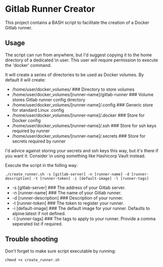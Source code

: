 # Gitlab Runner Creator

This project contains a BASH script to facilitate the creation of a Docker Gitlab runner.

## Usage

The script can run from anywhere, but I'd suggest copying it to the home directory of a dedicated \n
user. This user will require permission to execute the 'docker' command.

It will create a series of directories to be used as Docker volumes. By default it will create:
* /home/user/docker_volumes/                                ### Directory to store volumes 
* /home/user/docker_volumes/[runner-name]/gitlab-runner     ### Volume stores Gitlab runner config directory
* /home/user/docker_volumes/[runner-name]/.config           ### Generic store for standard Linux .config
* /home/user/docker_volumes/[runner-name]/.docker           ### Store for Docker config
* /home/user/docker_volumes/[runner-name]/.ssh              ### Store for ssh keys required by runner
* /home/user/docker_volumes/[runner-name]/.secrets          ### Store for secrets required by runner

I'd advice against storing your secrets and ssh keys this way, but it's there if you want it. Consider \n
using something like Hashicorp Vault instead.

Execute the script in the folling way:
```
./create_runner.sh -s [gitlab-server] -n [runner-name] -d [runner-description] -t [runner-token] -i [default-image] -l [runner-tags]
```
* -s [gitlab-server]        ### The address of your Gitlab server.
* -n [runner-name]          ### The name of your Gitlab runner.
* -d [runner-description]   ### Description of your runner.
* -t [runner-token]         ### The token to register your runner.
* -i [default-image]        ### The default image for your runner. Defaults to alpine:latest if not defined.
* -l [runner-tags]          ### The tags to apply to your runner. Provide a comma seperated list if required.

## Trouble shooting

Don't forget to make sure script executable by running:
```
chmod +x create_runner.sh
```